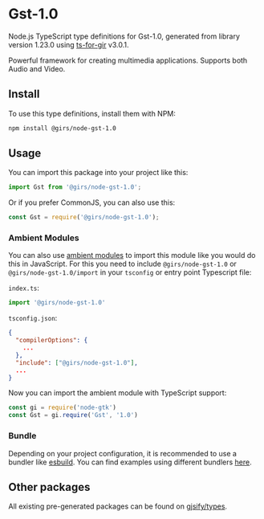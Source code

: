 
# Gst-1.0

Node.js TypeScript type definitions for Gst-1.0, generated from library version 1.23.0 using [ts-for-gir](https://github.com/gjsify/ts-for-gir) v3.0.1.

Powerful framework for creating multimedia applications. Supports both Audio and Video.

## Install

To use this type definitions, install them with NPM:
```bash
npm install @girs/node-gst-1.0
```

## Usage

You can import this package into your project like this:
```ts
import Gst from '@girs/node-gst-1.0';
```

Or if you prefer CommonJS, you can also use this:
```ts
const Gst = require('@girs/node-gst-1.0');
```

### Ambient Modules

You can also use [ambient modules](https://github.com/gjsify/ts-for-gir/tree/main/packages/cli#ambient-modules) to import this module like you would do this in JavaScript.
For this you need to include `@girs/node-gst-1.0` or `@girs/node-gst-1.0/import` in your `tsconfig` or entry point Typescript file:

`index.ts`:
```ts
import '@girs/node-gst-1.0'
```

`tsconfig.json`:
```json
{
  "compilerOptions": {
    ...
  },
  "include": ["@girs/node-gst-1.0"],
  ...
}
```

Now you can import the ambient module with TypeScript support: 

```ts
const gi = require('node-gtk')
const Gst = gi.require('Gst', '1.0')
```


### Bundle

Depending on your project configuration, it is recommended to use a bundler like [esbuild](https://esbuild.github.io/). You can find examples using different bundlers [here](https://github.com/gjsify/ts-for-gir/tree/main/examples).

## Other packages

All existing pre-generated packages can be found on [gjsify/types](https://github.com/gjsify/types).

